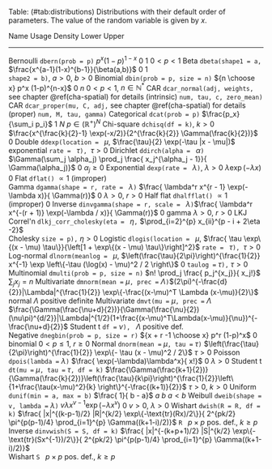 Table: (#tab:distributions) Distributions with their default order of parameters. The value of the random variable
is given by $x$.

  Name          Usage                                       Density                                                                                                                                                      Lower Upper
  ------------- ------------------------------------------- ------------------------------------------------------------------------------------------------------------------------------------------------------------ ----- -----    
  Bernoulli     `dbern(prob = p)`                           $p^x (1 - p)^{1 -x}$                                                                                                                                         $0$   $1$ 
                $0 < p < 1$
  Beta          `dbeta(shape1 = a,`                         $\frac{x^{a-1}(1-x)^{b-1}}{\beta(a,b)}$                                                                                                                      $0$   $1$    
                `shape2 = b)`, $a > 0$, $b > 0$
  Binomial      `dbin(prob = p, size = n)`                  ${n \choose x} p^x (1-p)^{n-x}$                                                                                                                              $0$   $n$
                $0 < p < 1$, $n \in \mathbb{N}^*$
  CAR           `dcar_normal(adj, weights,`                 see chapter \@ref(cha-spatial) for details
   (intrinsic)  `num, tau, c, zero_mean)`
  CAR           `dcar_proper(mu, C, adj,`                   see chapter \@ref(cha-spatial) for details
   (proper)     `num, M, tau, gamma)`
  Categorical   `dcat(prob = p)`                            $\frac{p_x}{\sum_i p_i}$                                                                                                                                     $1$   $N$ 
                $p \in (\mathbb{R}^+)^N$
  Chi-square    `dchisq(df = k)`, $k > 0$                   $\frac{x^{\frac{k}{2}-1} \exp(-x/2)}{2^{\frac{k}{2}} \Gamma(\frac{k}{2})}$                                                                                   $0$ 
  Double        `ddexp(location = ` $\mu$,                  $\frac{\tau}{2} \exp(-\tau |x - \mu|)$
   exponential  `rate = ` $\tau$`), `$\tau > 0$
  Dirichlet     `ddirch(alpha = ` $\alpha$`)`               $\Gamma(\sum_j \alpha_j) \prod_j \frac{ x_j^{\alpha_j - 1}}{ \Gamma(\alpha_j)}$                                                                              $0$
                $\alpha_j \geq 0$
  Exponential   `dexp(rate = ` $\lambda$`)`, $\lambda > 0$  $\lambda \exp(-\lambda x)$                                                                                                                                   $0$
  Flat          `dflat()`                                   $\propto 1$ (improper)                    
  Gamma         `dgamma(shape = r, rate = ` $\lambda$`)`    $\frac{ \lambda^r x^{r - 1} \exp(-\lambda x)}{ \Gamma(r)}$                                                                                                   $0$
                $\lambda > 0$, $r > 0$
  Half flat     `dhalfflat()`                               $\propto 1$ (improper)                                                                                                                                       $0$
  Inverse       `dinvgamma(shape = r, scale = ` $\lambda$`)`$\frac{ \lambda^r x^{-(r + 1)} \exp(-\lambda / x)}{ \Gamma(r)}$                                                                                              $0$
   gamma        $\lambda > 0$, $r > 0$
  LKJ Correl'n  `dlkj_corr_cholesky(eta = ` $\eta$`,`       $\prod_{i=2}^{p} x_{ii}^{p - i + 2\eta -2}$    
   Cholesky     `size = p),` $\eta > 0$
  Logistic      `dlogis(location = ` $\mu$,                 $\frac{ \tau \exp\{(x - \mu) \tau\}}{\left[1 + \exp\{(x - \mu) \tau\}\right]^2}$
                `rate = ` $\tau$`), `$\tau > 0$
  Log-normal    `dlnorm(meanlog = ` $\mu$,                  $\left(\frac{\tau}{2\pi}\right)^{\frac{1}{2}} x^{-1} \exp \left\{-\tau (\log(x) - \mu)^2 / 2 \right\}$                                                       $0$
                `taulog =` $\tau$`),` $\tau > 0$
  Multinomial   `dmulti(prob = p, size = n)`                $n! \prod_j \frac{ p_j^{x_j}}{ x_j!}$
                $\sum_j x_j = n$
  Multivariate  `dmnorm(mean =` $\mu$`, prec =` $\Lambda$`)`$(2\pi)^{-\frac{d}{2}}|\Lambda|^{\frac{1}{2}} \exp\{-\frac{(x-\mu)^T \Lambda (x-\mu)}{2}\}$
  normal        $\Lambda$ positive definite
  Multivariate  `dmvt(mu =` $\mu$`, prec =` $\Lambda$       $\frac{\Gamma(\frac{\nu+d}{2})}{\Gamma(\frac{\nu}{2})(\nu\pi)^{d/2}}|\Lambda|^{1/2}(1+\frac{(x-\mu)^T\Lambda(x-\mu)}{\nu})^{-\frac{\nu+d}{2}}$
  Student t     `df =` $\nu$`), ` $\Lambda$ positive def.  
  Negative      `dnegbin(prob = p, size = r)`               ${x + r -1 \choose x} p^r (1-p)^x$                                                                                                                           $0$
  binomial      $0 < p \leq 1$, $r \geq 0$
  Normal        `dnorm(mean =` $\mu$`, tau =` $\tau$`)`     $\left(\frac{\tau}{2\pi}\right)^{\frac{1}{2}} \exp\{- \tau (x - \mu)^2 / 2\}$ 
                $\tau > 0$
  Poisson       `dpois(lambda =` $\lambda$`)`               $\frac{ \exp(-\lambda)\lambda^x}{ x!}$                                                                                                                       $0$ 
                $\lambda > 0$
  Student t     `dt(mu =` $\mu$`, tau =` $\tau$`, df = k)`  $\frac{\Gamma(\frac{k+1}{2})}{\Gamma(\frac{k}{2})}\left(\frac{\tau}{k\pi}\right)^{\frac{1}{2}}\left\{1+\frac{\tau(x-\mu)^2}{k} \right\}^{-\frac{(k+1)}{2}}$
                $\tau > 0$, $k > 0$
  Uniform       `dunif(min = a, max = b)`                   $\frac{ 1}{ b - a}$                                                                                                                                          $a$   $b$
                $a < b$
  Weibull       `dweib(shape = v, lambda =` $\lambda$`)`    $v  \lambda  x^{v - 1} \exp (- \lambda x^v)$                                                                                                                 $0$
                $v > 0$, $\lambda > 0$
  Wishart       `dwish(R = R, df = k)`                      $\frac{ |x|^{(k-p-1)/2} |R|^{k/2} \exp\{-\text{tr}(Rx)/2\}}{ 2^{pk/2} \pi^{p(p-1)/4} \prod_{i=1}^{p} \Gamma((k+1-i)/2)}$ 
                `R ` $p \times p$ pos. def., $k \geq p$
  Inverse       `dinvwish(S = S, df = k)`                   $\frac{ |x|^{-(k+p+1)/2} |S|^{k/2} \exp\{-\text{tr}(Sx^{-1})/2\}}{ 2^{pk/2} \pi^{p(p-1)/4} \prod_{i=1}^{p} \Gamma((k+1-i)/2)}$              
  Wishart       `S ` $p \times p$ pos. def., $k \geq p$

